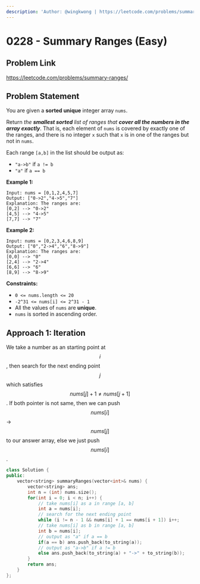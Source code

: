 ```yaml
---
description: 'Author: @wingkwong | https://leetcode.com/problems/summary-ranges/'
---
```


# 0228 - Summary Ranges (Easy)

## Problem Link

https://leetcode.com/problems/summary-ranges/

## Problem Statement

You are given a **sorted unique** integer array `nums`.

Return _the **smallest sorted** list of ranges that **cover all the numbers in the array exactly**_. That is, each element of `nums` is covered by exactly one of the ranges, and there is no integer `x` such that `x` is in one of the ranges but not in `nums`.

Each range `[a,b]` in the list should be output as:

* `"a->b"` if `a != b`
* `"a"` if `a == b`

**Example 1:**

```
Input: nums = [0,1,2,4,5,7]
Output: ["0->2","4->5","7"]
Explanation: The ranges are:
[0,2] --> "0->2"
[4,5] --> "4->5"
[7,7] --> "7"
```

**Example 2:**

```
Input: nums = [0,2,3,4,6,8,9]
Output: ["0","2->4","6","8->9"]
Explanation: The ranges are:
[0,0] --> "0"
[2,4] --> "2->4"
[6,6] --> "6"
[8,9] --> "8->9"
```

**Constraints:**

* `0 <= nums.length <= 20`
* `-2^31 <= nums[i] <= 2^31 - 1`
* All the values of `nums` are **unique**.
* `nums` is sorted in ascending order.

## Approach 1: Iteration

We take a number as an starting point at $$i$$, then search for the next ending point $$j$$ which satisfies $$nums[j] + 1 \ne nums[j + 1]$$. If both pointer is not same, then we can push $$nums[i]$$->$$nums[j]$$ to our answer array, else we just push $$nums[i]$$.

<SolutionAuthor name="@wingkwong"/>

```cpp
class Solution {
public:
    vector<string> summaryRanges(vector<int>& nums) {
        vector<string> ans;
        int n = (int) nums.size();
        for(int i = 0; i < n; i++) {
            // take nums[i] as a in range [a, b]
            int a = nums[i];
            // search for the next ending point
            while (i != n - 1 && nums[i] + 1 == nums[i + 1]) i++;
            // take nums[i] as b in range [a, b]
            int b = nums[i];
            // output as "a" if a == b
            if(a == b) ans.push_back(to_string(a));
            // output as "a->b" if a != b
            else ans.push_back(to_string(a) + "->" + to_string(b));
        }
        return ans;
    }
};
```

